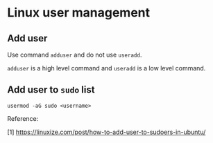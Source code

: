 # Linux user management



## Add user

Use command `adduser` and do not use `useradd`. 

`adduser` is a high level command and `useradd` is a low level command. 



## Add user to `sudo` list

`usermod -aG sudo <username>`





Reference:

[1] https://linuxize.com/post/how-to-add-user-to-sudoers-in-ubuntu/